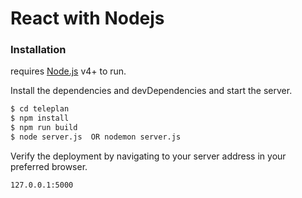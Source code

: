 # React with Nodejs


### Installation

requires [Node.js](https://nodejs.org/) v4+ to run.

Install the dependencies and devDependencies and start the server.

```sh
$ cd teleplan
$ npm install
$ npm run build
$ node server.js  OR nodemon server.js
```

Verify the deployment by navigating to your server address in your preferred browser.

```sh
127.0.0.1:5000
